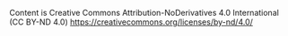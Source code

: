 Content is Creative Commons Attribution-NoDerivatives 4.0 International (CC BY-ND 4.0)
https://creativecommons.org/licenses/by-nd/4.0/
